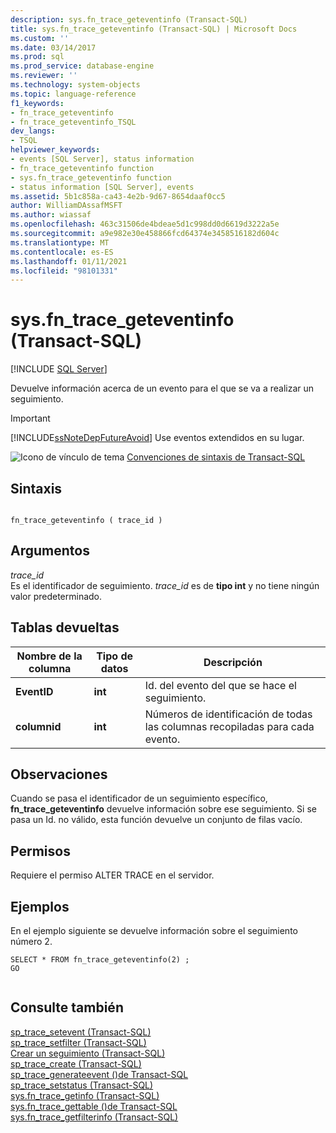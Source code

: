 ```yaml
---
description: sys.fn_trace_geteventinfo (Transact-SQL)
title: sys.fn_trace_geteventinfo (Transact-SQL) | Microsoft Docs
ms.custom: ''
ms.date: 03/14/2017
ms.prod: sql
ms.prod_service: database-engine
ms.reviewer: ''
ms.technology: system-objects
ms.topic: language-reference
f1_keywords:
- fn_trace_geteventinfo
- fn_trace_geteventinfo_TSQL
dev_langs:
- TSQL
helpviewer_keywords:
- events [SQL Server], status information
- fn_trace_geteventinfo function
- sys.fn_trace_geteventinfo function
- status information [SQL Server], events
ms.assetid: 5b1c858a-ca43-4e2b-9d67-8654daaf0cc5
author: WilliamDAssafMSFT
ms.author: wiassaf
ms.openlocfilehash: 463c31506de4bdeae5d1c998dd0d6619d3222a5e
ms.sourcegitcommit: a9e982e30e458866fcd64374e3458516182d604c
ms.translationtype: MT
ms.contentlocale: es-ES
ms.lasthandoff: 01/11/2021
ms.locfileid: "98101331"
---
```

# <a name="sysfn_trace_geteventinfo-transact-sql"></a>sys.fn_trace_geteventinfo (Transact-SQL)
[!INCLUDE [SQL Server](../../includes/applies-to-version/sqlserver.md)]

  Devuelve información acerca de un evento para el que se va a realizar un seguimiento.  
  
> [!IMPORTANT]  
>  [!INCLUDE[ssNoteDepFutureAvoid](../../includes/ssnotedepfutureavoid-md.md)] Use eventos extendidos en su lugar.  
  
 ![Icono de vínculo de tema](../../database-engine/configure-windows/media/topic-link.gif "Icono de vínculo de tema") [Convenciones de sintaxis de Transact-SQL](../../t-sql/language-elements/transact-sql-syntax-conventions-transact-sql.md)  
  
## <a name="syntax"></a>Sintaxis  
  
```  
  
fn_trace_geteventinfo ( trace_id )  
```  
  
## <a name="arguments"></a>Argumentos  
 *trace_id*  
 Es el identificador de seguimiento. *trace_id* es de **tipo int** y no tiene ningún valor predeterminado.  
  
## <a name="tables-returned"></a>Tablas devueltas  
  
|Nombre de la columna|Tipo de datos|Descripción|  
|-----------------|---------------|-----------------|  
|**EventID**|**int**|Id. del evento del que se hace el seguimiento.|  
|**columnid**|**int**|Números de identificación de todas las columnas recopiladas para cada evento.|  
  
## <a name="remarks"></a>Observaciones  
 Cuando se pasa el identificador de un seguimiento específico, **fn_trace_geteventinfo** devuelve información sobre ese seguimiento. Si se pasa un Id. no válido, esta función devuelve un conjunto de filas vacío.  
  
## <a name="permissions"></a>Permisos  
 Requiere el permiso ALTER TRACE en el servidor.  
  
## <a name="examples"></a>Ejemplos  
 En el ejemplo siguiente se devuelve información sobre el seguimiento número 2.  
  
```  
SELECT * FROM fn_trace_geteventinfo(2) ;  
GO  
  
```  
  
## <a name="see-also"></a>Consulte también  
 [sp_trace_setevent &#40;Transact-SQL&#41;](../../relational-databases/system-stored-procedures/sp-trace-setevent-transact-sql.md)   
 [sp_trace_setfilter &#40;Transact-SQL&#41;](../../relational-databases/system-stored-procedures/sp-trace-setfilter-transact-sql.md)   
 [Crear un seguimiento &#40;Transact-SQL&#41;](../../relational-databases/sql-trace/create-a-trace-transact-sql.md)   
 [sp_trace_create &#40;Transact-SQL&#41;](../../relational-databases/system-stored-procedures/sp-trace-create-transact-sql.md)   
 [sp_trace_generateevent &#40;&#41;de Transact-SQL ](../../relational-databases/system-stored-procedures/sp-trace-generateevent-transact-sql.md)   
 [sp_trace_setstatus &#40;Transact-SQL&#41;](../../relational-databases/system-stored-procedures/sp-trace-setstatus-transact-sql.md)   
 [sys.fn_trace_getinfo &#40;Transact-SQL&#41;](../../relational-databases/system-functions/sys-fn-trace-getinfo-transact-sql.md)   
 [sys.fn_trace_gettable &#40;&#41;de Transact-SQL ](../../relational-databases/system-functions/sys-fn-trace-gettable-transact-sql.md)   
 [sys.fn_trace_getfilterinfo &#40;Transact-SQL&#41;](../../relational-databases/system-functions/sys-fn-trace-getfilterinfo-transact-sql.md)  
  
  
